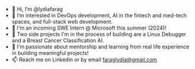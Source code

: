 - 👋 Hi, I’m @lydiafarag
- 👀 I’m interested in DevOps development, AI in the fintech and med-tech spaces, and full-stack web development.
- 🌱 I'm an incoming SWE Intern @ Microsoft this summer (2024)!
- :thinking: Two side projects I'm in the process of building are a Linux Debugger and a Breast Cancer Classification AI.
- 💞️ I'm passionate about mentorship and learning from real life experience in building meaningful projects!
- 📫 Reach me on Linkedin or by email faraglydia@gmail.com 

<!---
lydiafarag/lydiafarag is a ✨ special ✨ repository because its `README.md` (this file) appears on your GitHub profile.
You can click the Preview link to take a look at your changes.
--->
